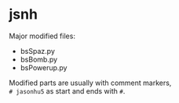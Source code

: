 # jsnh

Major modified files:
* bsSpaz.py
* bsBomb.py
* bsPowerup.py

Modified parts are usually with comment markers,  
`# jasonhu5` as start and ends with `#`.
